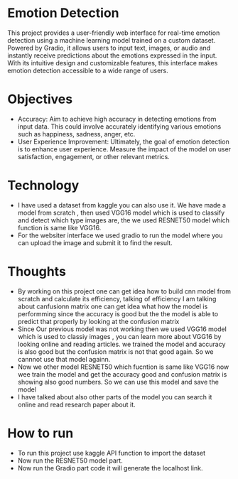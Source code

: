 # Emotion Detection 
This project provides a user-friendly web interface for real-time emotion detection using a machine learning model trained on a custom dataset.
Powered by Gradio, it allows users to input text, images, or audio and instantly receive predictions about the emotions expressed in the input.
With its intuitive design and customizable features, this interface makes emotion detection accessible to a wide range of users.

# Objectives 
* Accuracy: Aim to achieve high accuracy in detecting emotions from input data. This could involve accurately identifying various emotions such as happiness, sadness, anger, etc.
* User Experience Improvement: Ultimately, the goal of emotion detection is to enhance user experience. Measure the impact of the model on user satisfaction, engagement, or other relevant metrics.

# Technology 
* I have used a dataset from kaggle you can also use it. We have made a model from scratch , then used VGG16 model which is used to classify and detect which type images are,
  the we used RESNET50 model which function is same like VGG16.
* For the websiter interface we used gradio to run the model where you can upload the image and submit it to find the result.

# Thoughts 
* By working on this project one can get idea how to build cnn model from scratch and calculate its 
efficiency, talking of efficiency I am talking about canfusionn matrix one can get idea what how the model is performming since the accuracy is good but the the model is able to predict
that properly by looking at the confusion matrix
* Since Our previous model was not working then we used VGG16 model which is used to classiy images , you can learn more about VGG16 by looking online and reading articles. we trained the model and accuracy is
  also good but the confusion matrix is not that good again. So we cannnot use that model againn.
* Now we other model RESNET50 which fucntion is same like VGG16 now wee train the model and get the accuracy good and confusion matrix is showing also good numbers. So we can use this model and save the model
* I have talked about also other parts of the model you can search it online and read research paper about it.

# How to run 
* To run this project use kaggle API function to import the dataset
* Now run the RESNET50 model part.
* Now run the Gradio part code it will generate the localhost link.

